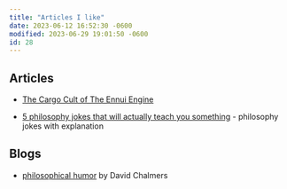 ```yaml
---
title: "Articles I like"
date: 2023-06-12 16:52:30 -0600
modified: 2023-06-29 19:01:50 -0600
id: 28
---
```



## Articles

* [The Cargo Cult of The Ennui Engine](https://medium.com/@max.p.schlienger/the-cargo-cult-of-the-ennui-engine-890c541cebcb)

* [5 philosophy jokes that will actually teach you something](https://bigthink.com/thinking/philosophy-jokes-explained/) - philosophy jokes with explanation


## Blogs

* [philosophical humor](https://consc.net/philosophical-humor/) by David Chalmers

